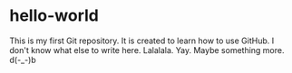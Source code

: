 # hello-world
This is my first Git repository. It is created to learn how to use GitHub.
I don't know what else to write here. Lalalala.
Yay. Maybe something more.
d(-_-)b
